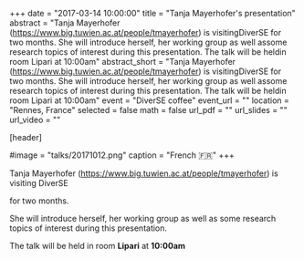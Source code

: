 +++
date = "2017-03-14 10:00:00"
title = "Tanja Mayerhofer's presentation"
abstract = "Tanja Mayerhofer (https://www.big.tuwien.ac.at/people/tmayerhofer) is visitingDiverSE for two months. She will introduce herself, her working group as well assome research topics of interest during this presentation. The talk will be heldin room Lipari at 10:00am"
abstract_short = "Tanja Mayerhofer (https://www.big.tuwien.ac.at/people/tmayerhofer) is visitingDiverSE for two months. She will introduce herself, her working group as well assome research topics of interest during this presentation. The talk will be heldin room Lipari at 10:00am"
event = "DiverSE coffee"
event_url = ""
location = "Rennes, France"
selected = false
math = false
url_pdf = ""
url_slides = ""
url_video = ""


[header]

#image = "talks/20171012.png"
caption = "French :fr:"
+++


Tanja Mayerhofer (https://www.big.tuwien.ac.at/people/tmayerhofer) is visiting DiverSE

for two months.

She will introduce herself, her working group as well as some research topics of interest during this presentation.

The talk will be held in room <strong>Lipari</strong> at <strong>10:00am</strong>
